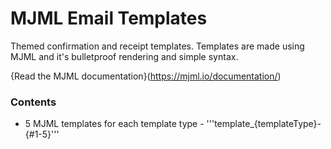 # MJML Email Templates

Themed confirmation and receipt templates. Templates are made using MJML and it's bulletproof rendering and simple syntax.

{Read the MJML documentation}(https://mjml.io/documentation/)

### Contents
- 5 MJML templates for each template type - '''template_{templateType}-{#1-5}'''
